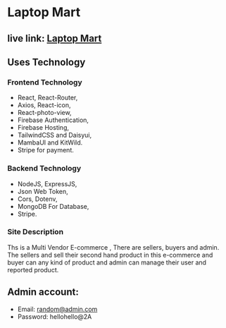 # Laptop Mart

## live link: [Laptop Mart](https://laptop-mart-26.web.app/)

## Uses Technology

### Frontend Technology 
- React, React-Router,
- Axios, React-icon,
- React-photo-view,
- Firebase Authentication,
- Firebase Hosting,
- TailwindCSS and Daisyui,
- MambaUI and KitWild.
- Stripe for payment.

### Backend Technology
- NodeJS, ExpressJS,
- Json Web Token,
- Cors, Dotenv,
- MongoDB For Database,
- Stripe.
### Site Description

Ths is a Multi Vendor E-commerce , There are sellers, buyers and admin. The sellers and sell their second hand product in this e-commerce and buyer can any kind of product and admin can manage their user and reported product.

## Admin account:

- Email: random@admin.com
- Password: hellohello@2A